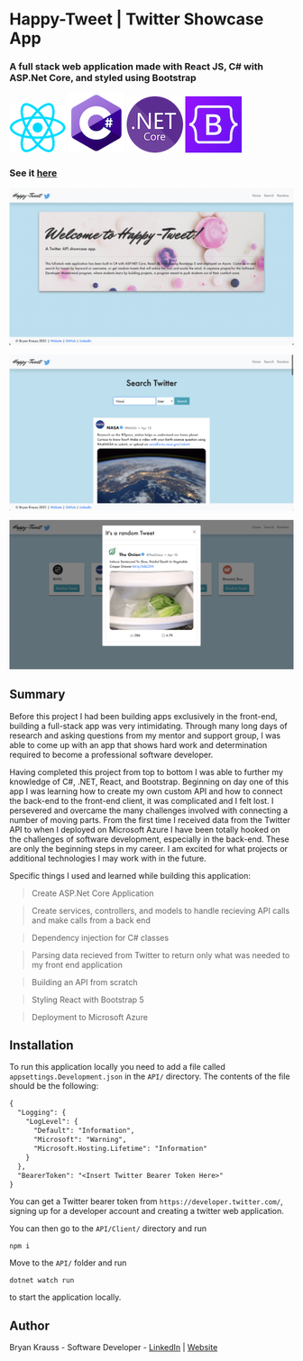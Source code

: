 # Happy-Tweet | Twitter Showcase App

### A full stack web application made with React JS, C# with ASP.Net Core, and styled using Bootstrap

![html](README_assets/React_Logo.png)
![csharp](README_assets/Csharp_Logo.png)
![dotnet](README_assets/NET_Core_Logo.png)
![css](README_assets/Bootstrap_Logo.png)

### See it [here](https://happy-tweet.azurewebsites.net/)

![Screenshot](README_assets/screenshot.png)

![Screenshot3](README_assets/screenshot1.png)

![Screenshot2](README_assets/screenshot2.png)

## Summary

Before this project I had been building apps exclusively in the front-end, building a full-stack app was
very intimidating. Through many long days of research and asking questions from my mentor and support group,
I was able to come up with an app that shows hard work and determination required to become a professional 
software developer.

Having completed this project from top to bottom I was able to further my knowledge of C#, .NET, React, and 
Bootstrap. Beginning on day one of this app I was learning how to create my own custom API and how to connect the back-end 
to the front-end client, it was complicated and I felt lost. I persevered and overcame the many challenges involved with connecting a number of moving parts. From the first time I received data from the Twitter API to when I deployed on Microsoft Azure I have been totally hooked on the challenges of software development, especially in the back-end. These are only the beginning steps in my career. I am excited for what projects or additional technologies I may work with in the future.

Specific things I used and learned while building this application:

> Create ASP.Net Core Application

> Create services, controllers, and models to handle recieving API calls and make calls from a back end

> Dependency injection for C# classes

> Parsing data recieved from Twitter to return only what was needed to my front end application

> Building an API from scratch

> Styling React with Bootstrap 5

> Deployment to Microsoft Azure

## Installation

To run this application locally you need to add a file called `appsettings.Development.json` in the `API/` directory. The contents of the file should be the following:

```
{
  "Logging": {
    "LogLevel": {
      "Default": "Information",
      "Microsoft": "Warning",
      "Microsoft.Hosting.Lifetime": "Information"
    }
  },
  "BearerToken": "<Insert Twitter Bearer Token Here>"
}

```

You can get a Twitter bearer token from `https://developer.twitter.com/`, signing up for a developer account and creating a twitter web application.

You can then go to the `API/Client/` directory and run

```
npm i
```

Move to the `API/` folder and run

```
dotnet watch run
```

to start the application locally.

## Author

Bryan Krauss - Software Developer - [LinkedIn](https://www.linkedin.com/in/bryan-krauss-556b3a200/) | [Website](https://bryankrauss.ca/)